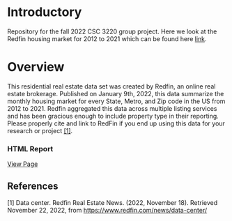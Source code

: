 # Introductory
Repository for the fall 2022 CSC 3220 group project. Here we look at the Redfin housing market for 2012 to 2021 which can be found here [link](https://www.kaggle.com/datasets/thuynyle/redfin-housing-market-data?select=state_market_tracker.tsv000).

# Overview
This residential real estate data set was created by Redfin, an online real estate brokerage. Published on January 9th, 2022, this data summarize the monthly housing market for every State, Metro, and Zip code in the US from 2012 to 2021. Redfin aggregated this data across multiple listing services and has been gracious enough to include property type in their reporting. Please properly cite and link to RedFin if you end up using this data for your research or project [[1]](#1).

### HTML Report
[View Page](https://htmlpreview.github.io/?https://github.com/Rbbingham/Data-Science-Group-Project/blob/main/index.html)

## References
<a id="1">[1]</a>
Data center. Redfin Real Estate News. (2022, November 18). Retrieved November 22, 2022, from https://www.redfin.com/news/data-center/ 
